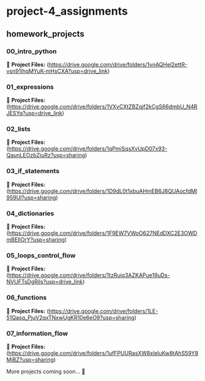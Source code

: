 # project-4_assignments

## homework_projects

### 00_intro_python

📄 **Project Files:** (https://drive.google.com/drive/folders/1vnAQHel2ettR-vsn91IhqMYuK-mHsCXA?usp=drive_link)


### 01_expressions

📄 **Project Files:** (https://drive.google.com/drive/folders/1VXvCXtZBZqjf2kCgS66dmbU_N4RJESYq?usp=drive_link)


### 02_lists

📄 **Project Files:** (https://drive.google.com/drive/folders/1qPmiSqsXvUpD07x93-QaunLEOzbZjuRz?usp=sharing)


### 03_if_statements

📄 **Project Files:** (https://drive.google.com/drive/folders/1D9dL0t1xbuAHmEB6J8QUAocfdMl959Ul?usp=sharing)


### 04_dictionaries

📄 **Project Files:** (https://drive.google.com/drive/folders/1F9EW7VWoO627NEdDXC2E3OWDmBEIlOrY?usp=sharing)


### 05_loops_control_flow

📄 **Project Files:** (https://drive.google.com/drive/folders/1tzRuiq3AZKAPue19uDs-NVUFTsDgRils?usp=drive_link)


### 06_functions

📄 **Project Files:** (https://drive.google.com/drive/folders/1LE-51Qasq_PjuV2qxTNxwUgKR10e6eO9?usp=sharing)


### 07_information_flow

📄 **Project Files:** (https://drive.google.com/drive/folders/1ufFPUURasXW8xleluKw8tAhS59Y8MjBZ?usp=sharing)


More projects coming soon... 🚀

